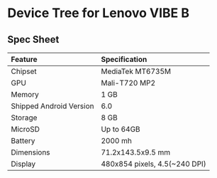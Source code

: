 # Device Tree for Lenovo VIBE B

## Spec Sheet

| Feature                 | Specification                     |
| :---------------------- | :-------------------------------- |
| Chipset                 | MediaTek MT6735M                  |
| GPU                     | Mali-T720 MP2                     |
| Memory                  | 1 GB                              |
| Shipped Android Version | 6.0                               |
| Storage                 | 8 GB                              |
| MicroSD                 | Up to 64GB                        |
| Battery                 | 2000 mh                           |
| Dimensions              | 71.2x143.5x9.5 mm                 |
| Display                 | 480x854 pixels, 4.5(~240 DPI)     |

